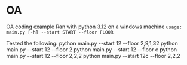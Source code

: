# OA
OA coding example
Ran with python 3.12 on a windows machine
```usage: main.py [-h] --start START --floor FLOOR```

Tested the following:
python main.py --start 12 --floor 2,9,1,32
python main.py --start 12 --floor 2
python main.py --start 12 --floor c
python main.py --start 12 --floor 2,2,2
python main.py --start 12c --floor 2,2,2
